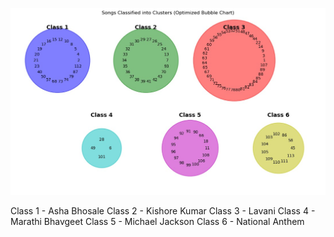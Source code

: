 ![Results](./WhatsApp%20Image%202024-11-10%20at%2023.38.09_eea832fa.jpg)

Class 1 - Asha Bhosale
Class 2 - Kishore Kumar
Class 3 - Lavani
Class 4 - Marathi Bhavgeet
Class 5 - Michael Jackson
Class 6 - National Anthem
